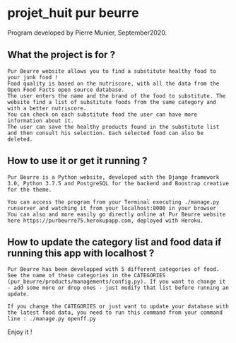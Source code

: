 # projet_huit pur beurre

Program developed by Pierre Munier, September2020.

## What the project is for ?

    Pur Beurre website allows you to find a substitute healthy food to your junk food !
    Food quality is based on the nutriscore, with all the data from the Open Food Facts open source database.
    The user enters the name and the brand of the food to substitute. The website find a list of substitute foods from the same category and with a better nutriscore.
    You can check on each substitute food the user can have more information about it.
    The user can save the healthy products found in the substitute list and then consult his selection. Each selected food can also be deleted.

## How to use it or get it running ?

    Pur Beurre is a Python website, developed with the Django framework 3.0, Python 3.7.5 and PostgreSQL for the backend and Boostrap creative for the theme.

    You can access the program from your Terminal executing ./manage.py runserver and watching it from your localhost:8000 in your browser 
    You can also and more easily go directly online at Pur Beurre website here https://purbeurre75.herokupapp.com, deployed with Heroku.

## How to update the category list and food data if running this app with localhost ?

    Pur Beurre has been developped with 5 different categories of food. See the name of these categories in the CATEGORIES (pur_beurre/products/managements/config.py). If you want to change it - add some more or drop ones - just modify that list before running an update.

    If you change the CATEGORIES or just want to update your database with the latest food data, you need to run this command from your command line : ./manage.py openff.py

Enjoy it !